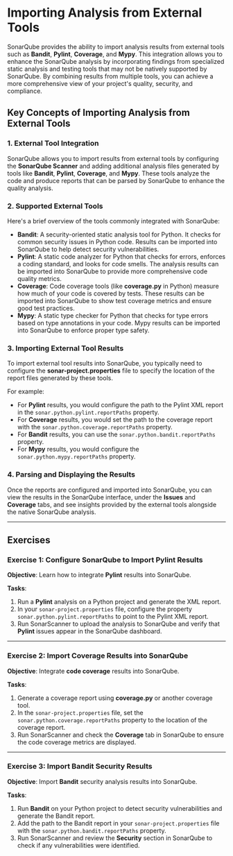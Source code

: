 # Importing Analysis from External Tools

SonarQube provides the ability to import analysis results from external 
tools such as **Bandit**, **Pylint**, **Coverage**, and **Mypy**. This 
integration allows you to enhance the SonarQube analysis by incorporating 
findings from specialized static analysis and testing tools that may not be 
natively supported by SonarQube. By combining results from multiple tools, 
you can achieve a more comprehensive view of your project's quality, 
security, and compliance.      

## Key Concepts of Importing Analysis from External Tools

### 1. External Tool Integration

SonarQube allows you to import results from external tools by configuring 
the **SonarQube Scanner** and adding additional analysis files generated by 
tools like **Bandit**, **Pylint**, **Coverage**, and **Mypy**. These tools 
analyze the code and produce reports that can be parsed by SonarQube to 
enhance the quality analysis.    

### 2. Supported External Tools

Here's a brief overview of the tools commonly integrated with SonarQube:

- **Bandit**: A security-oriented static analysis tool for Python. It 
  checks for common security issues in Python code. Results can be imported 
  into SonarQube to help detect security vulnerabilities.
- **Pylint**: A static code analyzer for Python that checks for errors, 
  enforces a coding standard, and looks for code smells. The analysis results 
  can be imported into SonarQube to provide more comprehensive code quality 
  metrics.
- **Coverage**: Code coverage tools (like **coverage.py** in Python) 
  measure how much of your code is covered by tests. These results can be 
  imported into SonarQube to show test coverage metrics and ensure good test 
  practices.
- **Mypy**: A static type checker for Python that checks for type errors 
  based on type annotations in your code. Mypy results can be imported into 
  SonarQube to enforce proper type safety.  

### 3. Importing External Tool Results

To import external tool results into SonarQube, you typically need to 
configure the **sonar-project.properties** file to specify the location of 
the report files generated by these tools.   

For example:
- For **Pylint** results, you would configure the path to the Pylint XML 
  report in the `sonar.python.pylint.reportPaths` property.
- For **Coverage** results, you would set the path to the coverage report 
  with the `sonar.python.coverage.reportPaths` property. 
- For **Bandit** results, you can use the `sonar.python.bandit.reportPaths` 
  property. 
- For **Mypy** results, you would configure the 
  `sonar.python.mypy.reportPaths` property.

### 4. Parsing and Displaying the Results

Once the reports are configured and imported into SonarQube, you can view 
the results in the SonarQube interface, under the **Issues** and 
**Coverage** tabs, and see insights provided by the external tools 
alongside the native SonarQube analysis.   

---

## Exercises

### Exercise 1: Configure SonarQube to Import Pylint Results

**Objective**: 
Learn how to integrate **Pylint** results into SonarQube.

**Tasks**:
1. Run a **Pylint** analysis on a Python project and generate the XML report.
2. In your `sonar-project.properties` file, configure the property 
   `sonar.python.pylint.reportPaths` to point to the Pylint XML report.
3. Run SonarScanner to upload the analysis to SonarQube and verify that 
   **Pylint** issues appear in the SonarQube dashboard.  

---

### Exercise 2: Import Coverage Results into SonarQube

**Objective**: 
Integrate **code coverage** results into SonarQube.

**Tasks**:
1. Generate a coverage report using **coverage.py** or another coverage tool.
2. In the `sonar-project.properties` file, set the 
   `sonar.python.coverage.reportPaths` property to the location of the 
   coverage report.
3. Run SonarScanner and check the **Coverage** tab in SonarQube to ensure 
   the code coverage metrics are displayed. 

---

### Exercise 3: Import Bandit Security Results

**Objective**: 
Import **Bandit** security analysis results into SonarQube.

**Tasks**:
1. Run **Bandit** on your Python project to detect security vulnerabilities 
   and generate the Bandit report. 
2. Add the path to the Bandit report in your `sonar-project.properties` 
   file with the `sonar.python.bandit.reportPaths` property. 
3. Run SonarScanner and review the **Security** section in SonarQube to 
   check if any vulnerabilities were identified. 
